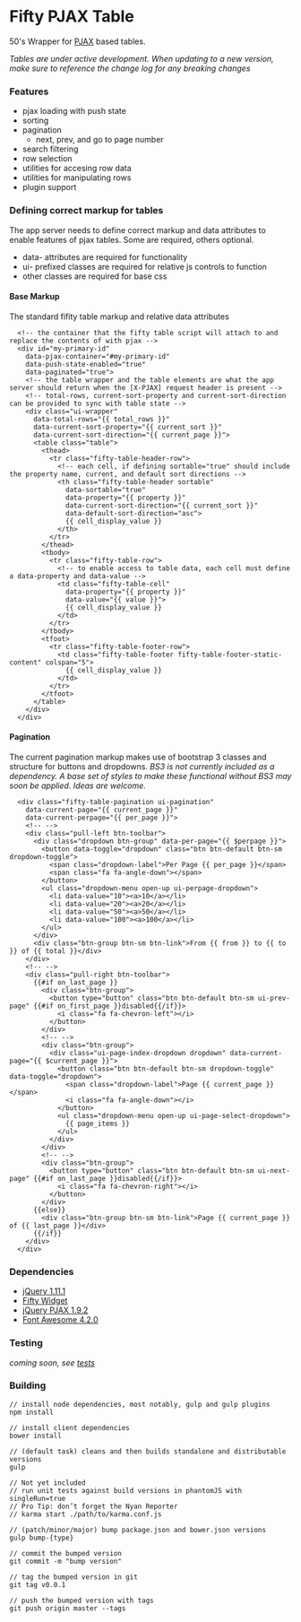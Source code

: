 # Fifty PJAX Table

50's Wrapper for [PJAX](https://github.com/defunkt/jquery-pjax) based tables.

*Tables are under active development. When updating to a new version, make sure to reference the change log for any breaking changes*

### Features
  - pjax loading with push state
  - sorting
  - pagination
    - next, prev, and go to page number
  - search filtering
  - row selection
  - utilities for accesing row data
  - utilities for manipulating rows
  - plugin support

### Defining correct markup for tables
The app server needs to define correct markup and data attributes 
to enable features of pjax tables. Some are required, others optional.

* data- attributes are required for functionality
* ui- prefixed classes are required for relative js controls to function
* other classes are required for base css

#### Base Markup
The standard fifity table markup and relative data attributes
```
  <!-- the container that the fifty table script will attach to and replace the contents of with pjax -->
  <div id="my-primary-id" 
    data-pjax-container="#my-primary-id" 
    data-push-state-enabled="true" 
    data-paginated="true">
    <!-- the table wrapper and the table elements are what the app server should return when the [X-PJAX] request header is present -->
    <!-- total-rows, current-sort-property and current-sort-direction can be provided to sync with table state -->
    <div class="ui-wrapper" 
      data-total-rows="{{ total_rows }}" 
      data-current-sort-property="{{ current_sort }}"
      data-current-sort-direction="{{ current_page }}">
      <table class="table">
        <thead>
          <tr class="fifty-table-header-row">
            <!-- each cell, if defining sortable="true" should include the property name, current, and default sort directions -->
            <th class="fifty-table-header sortable" 
              data-sortable="true"
              data-property="{{ property }}" 
              data-current-sort-direction="{{ current_sort }}" 
              data-default-sort-direction="asc">
              {{ cell_display_value }}
            </th>
          </tr>
        </thead>
        <tbody>
          <tr class="fifty-table-row">
            <!-- to enable access to table data, each cell must define a data-property and data-value -->
            <td class="fifty-table-cell" 
              data-property="{{ property }}" 
              data-value="{{ value }}">
              {{ cell_display_value }}
            </td>
          </tr>
        </tbody>
        <tfoot>
          <tr class="fifty-table-footer-row">
            <td class="fifty-table-footer fifty-table-footer-static-content" colspan="5">
              {{ cell_display_value }}
            </td>
          </tr>
        </tfoot>
      </table>
    </div>
  </div>
```

#### Pagination
The current pagination markup makes use of bootstrap 3 classes and structure for buttons and dropdowns.
*BS3 is not currently included as a dependency. A base set of styles to make these functional without BS3 may soon be applied. Ideas are welcome.*
```
  <div class="fifty-table-pagination ui-pagination" 
    data-current-page="{{ current_page }}" 
    data-current-perpage="{{ per_page }}">
    <!-- -->
    <div class="pull-left btn-toolbar">
      <div class="dropdown btn-group" data-per-page="{{ $perpage }}">
        <button data-toggle="dropdown" class="btn btn-default btn-sm dropdown-toggle">
          <span class="dropdown-label">Per Page {{ per_page }}</span>
          <span class="fa fa-angle-down"></span>
        </button>
        <ul class="dropdown-menu open-up ui-perpage-dropdown">
          <li data-value="10"><a>10</a></li>
          <li data-value="20"><a>20</a></li>
          <li data-value="50"><a>50</a></li>
          <li data-value="100"><a>100</a></li>
        </ul>
      </div>
      <div class="btn-group btn-sm btn-link">From {{ from }} to {{ to }} of {{ total }}</div>
    </div>
    <!-- -->
    <div class="pull-right btn-toolbar">
      {{#if on_last_page }}
        <div class="btn-group">
          <button type="button" class="btn btn-default btn-sm ui-prev-page" {{#if on_first_page }}disabled{{/if}}>
            <i class="fa fa-chevron-left"></i>
          </button>
        </div>
        <!-- -->
        <div class="btn-group">
          <div class="ui-page-index-dropdown dropdown" data-current-page="{{ $current_page }}">
            <button class="btn btn-default btn-sm dropdown-toggle" data-toggle="dropdown">
              <span class="dropdown-label">Page {{ current_page }}</span>
              <i class="fa fa-angle-down"></i>
            </button>
            <ul class="dropdown-menu open-up ui-page-select-dropdown">
              {{ page_items }}
            </ul>
          </div>
        </div>
        <!-- -->
        <div class="btn-group">
          <button type="button" class="btn btn-default btn-sm ui-next-page" {{#if on_last_page }}disabled{{/if}}>
            <i class="fa fa-chevron-right"></i>
          </button>
        </div>
      {{else}}
        <div class="btn-group btn-sm btn-link">Page {{ current_page }} of {{ last_page }}</div>
      {{/if}}
    </div>
  </div>
```

### Dependencies
  - [jQuery 1.11.1](http://jquery.com/)
  - [Fifty Widget](https://bitbucket.org/50onred/fifty-widget/overview)
  - [jQuery PJAX 1.9.2](https://github.com/defunkt/jquery-pjax)
  - [Font Awesome 4.2.0](http://fortawesome.github.io/Font-Awesome/)

### Testing
  *coming soon, see [tests](https://bitbucket.org/50onred/fifty-pjax-table/issue/2/add-tests)*

### Building
    // install node dependencies, most notably, gulp and gulp plugins
    npm install

    // install client dependencies
    bower install

    // (default task) cleans and then builds standalone and distributable versions
    gulp

    // Not yet included
    // run unit tests against build versions in phantomJS with singleRun=true 
    // Pro Tip: don’t forget the Nyan Reporter
    // karma start ./path/to/karma.conf.js

    // (patch/minor/major) bump package.json and bower.json versions
    gulp bump-{type}

    // commit the bumped version
    git commit -m "bump version"

    // tag the bumped version in git
    git tag v0.0.1

    // push the bumped version with tags
    git push origin master --tags
